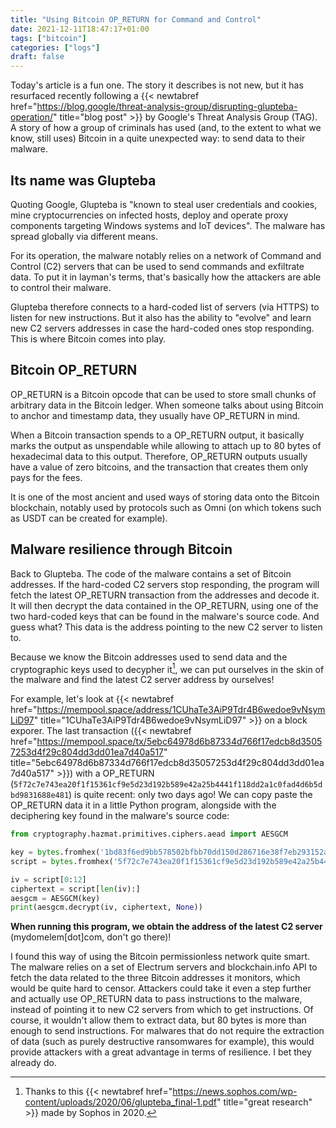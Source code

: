 ```yaml
---
title: "Using Bitcoin OP_RETURN for Command and Control"
date: 2021-12-11T18:47:17+01:00
tags: ["bitcoin"]
categories: ["logs"]
draft: false
---
```


Today's article is a fun one. The story it describes is not new, but it has resurfaced recently following a {{< newtabref href="https://blog.google/threat-analysis-group/disrupting-glupteba-operation/" title="blog post" >}} by Google's Threat Analysis Group (TAG). A story of how a group of criminals has used (and, to the extent to what we know, still uses) Bitcoin in a quite unexpected way: to send data to their malware.

## Its name was Glupteba

Quoting Google, Glupteba is "known to steal user credentials and cookies, mine cryptocurrencies on infected hosts, deploy and operate proxy components targeting Windows systems and IoT devices". The malware has spread globally via different means.

For its operation, the malware notably relies on a network of Command and Control (C2) servers that can be used to send commands and exfiltrate data. To put it in layman's terms, that's basically how the attackers are able to control their malware.

Glupteba therefore connects to a hard-coded list of servers (via HTTPS) to listen for new instructions. But it also has the ability to "evolve" and learn new C2 servers addresses in case the hard-coded ones stop responding. This is where Bitcoin comes into play.

## Bitcoin OP_RETURN

OP_RETURN is a Bitcoin opcode that can be used to store small chunks of arbitrary data in the Bitcoin ledger. When someone talks about using Bitcoin to anchor and timestamp data, they usually have OP_RETURN in mind.

When a Bitcoin transaction spends to a OP_RETURN output, it basically marks the output as unspendable while allowing to attach up to 80 bytes of hexadecimal data to this output. Therefore, OP_RETURN outputs usually have a value of zero bitcoins, and the transaction that creates them only pays for the fees.

It is one of the most ancient and used ways of storing data onto the Bitcoin blockchain, notably used by protocols such as Omni (on which tokens such as USDT can be created for example).

## Malware resilience through Bitcoin

Back to Glupteba. The code of the malware contains a set of Bitcoin addresses. If the hard-coded C2 servers stop responding, the program will fetch the latest OP_RETURN transaction from the addresses and decode it. It will then decrypt the data contained in the OP_RETURN, using one of the two hard-coded keys that can be found in the malware's source code. And guess what? This data is the address pointing to the new C2 server to listen to.

Because we know the Bitcoin addresses used to send data and the cryptographic keys used to decypher it[^1], we can put ourselves in the skin of the malware and find the latest C2 server address by ourselves!

For example, let's look at {{< newtabref href="https://mempool.space/address/1CUhaTe3AiP9Tdr4B6wedoe9vNsymLiD97" title="1CUhaTe3AiP9Tdr4B6wedoe9vNsymLiD97" >}} on a block exporer. The last transaction ({{< newtabref href="https://mempool.space/tx/5ebc64978d6b87334d766f17edcb8d35057253d4f29c804dd3dd01ea7d40a517" title="5ebc64978d6b87334d766f17edcb8d35057253d4f29c804dd3dd01ea7d40a517" >}}) with a OP_RETURN (`5f72c7e743ea20f1f15361cf9e5d23d192b589e42a25b4441f118dd2a1c0fad4d6b5dbd9831688e481`) is quite recent: only two days ago! We can copy paste the OP_RETURN data it in a little Python program, alongside with the deciphering key found in the malware's source code:

```python
from cryptography.hazmat.primitives.ciphers.aead import AESGCM

key = bytes.fromhex('1bd83f6ed9bb578502bfbb70dd150d286716e38f7eb293152a554460e9223536')
script = bytes.fromhex('5f72c7e743ea20f1f15361cf9e5d23d192b589e42a25b4441f118dd2a1c0fad4d6b5dbd9831688e481')

iv = script[0:12]
ciphertext = script[len(iv):]
aesgcm = AESGCM(key)
print(aesgcm.decrypt(iv, ciphertext, None))
```

**When running this program, we obtain the address of the latest C2 server** (mydomelem[dot]com, don't go there)!

I found this way of using the Bitcoin permissionless network quite smart. The malware relies on a set of Electrum servers and blockchain.info API to fetch the data related to the three Bitcoin addresses it monitors, which would be quite hard to censor. Attackers could take it even a step further and actually use OP_RETURN data to pass instructions to the malware, instead of pointing it to new C2 servers from which to get instructions. Of course, it wouldn't allow them to extract data, but 80 bytes is more than enough to send instructions. For malwares that do not require the extraction of data (such as purely destructive ransomwares for example), this would provide attackers with a great advantage in terms of resilience. I bet they already do.

[^1]: Thanks to this {{< newtabref href="https://news.sophos.com/wp-content/uploads/2020/06/glupteba_final-1.pdf" title="great research" >}} made by Sophos in 2020.